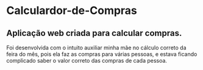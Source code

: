 # Calculardor-de-Compras

## Aplicação web criada para calcular compras. ##

Foi desenvolvida com o intuito auxiliar minha mãe no cálculo correto da feira do mês, pois ela faz as compras para várias pessoas, e estava ficando complicado saber o valor correto das compras de cada pessoa.
